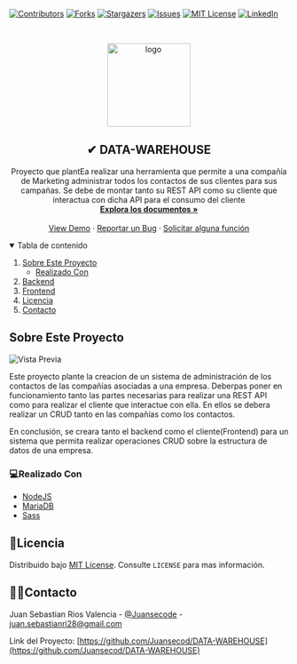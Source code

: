 [![Contributors][contributors-shield]][contributors-url]
[![Forks][forks-shield]][forks-url]
[![Stargazers][stars-shield]][stars-url]
[![Issues][issues-shield]][issues-url]
[![MIT License][license-shield]][license-url]
[![LinkedIn][linkedin-shield]][linkedin-url]

<!-- PROJECT LOGO -->
<br />

<p align="center">
  <a href="https://github.com/Juansecod/DATA-WAREHOUSE">
    <img src="https://user-images.githubusercontent.com/62673626/133725620-eb7acaad-c712-40ba-a6de-6ce67469222b.png" alt="logo" width="150" height="150">
  </a>
  
  <h2 align="center">✔ DATA-WAREHOUSE</h2>

  <p align="center">
   Proyecto que plantEa realizar una herramienta que permite a una compañía de Marketing administrar todos los contactos de sus clientes para sus campañas. Se debe de montar tanto su REST API como su cliente que interactua con dicha API para el consumo del cliente
    <br />
    <a href="https://github.com/Juansecod/DATA-WAREHOUSE"><strong>Explora los documentos »</strong></a>
    <br />
    <br />
    <a href="https://github.com/Juansecod/DATA-WAREHOUSE">View Demo</a>
    ·
    <a href="https://github.com/Juansecod/DATA-WAREHOUSE/issues">Reportar un Bug</a>
    ·
    <a href="https://github.com/Juansecod/DATA-WAREHOUSE/issues">Solicitar alguna función</a>
  </p>
</p>


<!-- TABLA DE CONTENIDO -->
<details open="open">
  <summary>Tabla de contenido</summary>
  <ol>
    <li>
      <a href="#sobre-este-proyecto">Sobre Este Proyecto</a>
      <ul>
        <li><a href="#realizado-con">Realizado Con</a></li>
      </ul>
    </li>
    <li>
      <a href="https://github.com/Juansecod/DATA-WAREHOUSE/tree/main/Backend">Backend</a>
    </li>
    <li><a href="https://github.com/Juansecod/DATA-WAREHOUSE/tree/main/Client">Frontend</a>
    </li>
    <li><a href="#licencia">Licencia</a></li>
    <li><a href="#contacto">Contacto</a></li>
  </ol>
</details>



<!-- sobre este proyecto -->
## Sobre Este Proyecto

![Vista Previa](https://user-images.githubusercontent.com/62673626/133725472-702c808c-9d9b-4c13-b674-437cb81d8675.png)


Este proyecto plante la creacion de un sistema de administración de los contactos de las compañías asociadas a una empresa. Deberpas poner en funcionamiento tanto las partes necesarias para realizar una REST API como para realizar el cliente que interactue con ella. En ellos se debera realizar un CRUD tanto en las compañías como los contactos.

En conclusión, se creara tanto el backend como el cliente(Frontend) para un sistema que permita realizar operaciones CRUD sobre la estructura de datos de una empresa.

### 💻Realizado Con

<!-- * [Swagger](editor.swagger.io) -->
* [NodeJS](https://nodejs.org/es/)
* [MariaDB](https://www.mariadbtutorial.com/getting-started/install-mariadb/)
* [Sass](https://sass-lang.com/)

<!-- LICENCIA -->
## 🧾Licencia

Distribuido bajo [MIT License](https://choosealicense.com/licenses/mit/). Consulte `LICENSE` para mas información.

<!-- Contacto -->
## 👨‍💻Contacto

Juan Sebastian Rios Valencia - [@Juansecode](https://www.linkedin.com/in/juansecode) - juan.sebastianri28@gmail.com

Link del Proyecto: [https://github.com/Juansecod/DATA-WAREHOUSE](https://github.com/Juansecod/DATA-WAREHOUSE)







<!-- MARKDOWN LINKS & IMAGES -->
<!-- https://www.markdownguide.org/basic-syntax/#reference-style-links -->
[contributors-shield]: https://img.shields.io/github/contributors/Juansecod/DATA-WAREHOUSE.svg?style=for-the-badge
[contributors-url]: https://github.com/Juansecod/DATA-WAREHOUSE/graphs/contributors
[forks-shield]: https://img.shields.io/github/forks/Juansecod/DATA-WAREHOUSE.svg?style=for-the-badge
[forks-url]: https://github.com/Juansecod/DATA-WAREHOUSE/network/members
[stars-shield]: https://img.shields.io/github/stars/Juansecod/DATA-WAREHOUSE.svg?style=for-the-badge
[stars-url]: https://github.com/Juansecod/DATA-WAREHOUSE/stargazers
[issues-shield]: https://img.shields.io/github/issues/Juansecod/DATA-WAREHOUSE.svg?style=for-the-badge
[issues-url]: https://github.com/Juansecod/DATA-WAREHOUSE/issues
[license-shield]: https://img.shields.io/github/license/Juansecod/DATA-WAREHOUSE.svg?style=for-the-badge
[license-url]: https://github.com/Juansecod/DATA-WAREHOUSE/blob/main/LICENSE
[linkedin-shield]: https://img.shields.io/badge/-LinkedIn-black.svg?style=for-the-badge&logo=linkedin&colorB=555
[linkedin-url]: https://linkedin.com/in/Juansecode
